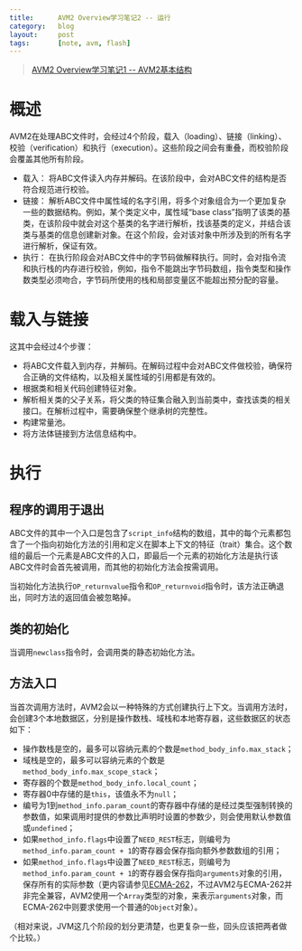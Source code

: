 ```yaml
---
title:      AVM2 Overview学习笔记2 -- 运行
category:   blog
layout:     post
tags:       [note, avm, flash]
---
```



>[AVM2 Overview学习笔记1 -- AVM2基本结构][2]


# 概述

AVM2在处理ABC文件时，会经过4个阶段，载入（loading）、链接（linking）、校验（verification）和执行（execution）。这些阶段之间会有重叠，而校验阶段会覆盖其他所有阶段。

*   载入： 将ABC文件读入内存并解码。在该阶段中，会对ABC文件的结构是否符合规范进行校验。
*   链接： 解析ABC文件中属性域的名字引用，将多个对象组合为一个更加复杂一些的数据结构。例如，某个类定义中，属性域“base class”指明了该类的基类，在该阶段中就会对这个基类的名字进行解析，找该基类的定义，并结合该类与基类的信息创建新对象。在这个阶段，会对该对象中所涉及到的所有名字进行解析，保证有效。
*   执行： 在执行阶段会对ABC文件中的字节码做解释执行。同时，会对指令流和执行栈的内存进行校验，例如，指令不能跳出字节码数组，指令类型和操作数类型必须吻合，字节码所使用的栈和局部变量区不能超出预分配的容量。

# 载入与链接

这其中会经过4个步骤：

*   将ABC文件载入到内存，并解码。在解码过程中会对ABC文件做校验，确保符合正确的文件结构，以及相关属性域的引用都是有效的。
*   根据类和相关代码创建特征对象。
*   解析相关类的父子关系，将父类的特征集合融入到当前类中，查找该类的相关接口。在解析过程中，需要确保整个继承树的完整性。
*   构建常量池。
*   将方法体链接到方法信息结构中。

# 执行

## 程序的调用于退出

ABC文件的其中一个入口是包含了`script_info`结构的数组，其中的每个元素都包含了一个指向初始化方法的引用和定义在脚本上下文的特征（trait）集合。这个数组的最后一个元素是ABC文件的入口，即最后一个元素的初始化方法是执行该ABC文件时会首先被调用，而其他的初始化方法会按需调用。

当初始化方法执行`OP_returnvalue`指令和`OP_returnvoid`指令时，该方法正确退出，同时方法的返回值会被忽略掉。

## 类的初始化

当调用`newclass`指令时，会调用类的静态初始化方法。

## 方法入口

当首次调用方法时，AVM2会以一种特殊的方式创建执行上下文。当调用方法时，会创建3个本地数据区，分别是操作数栈、域栈和本地寄存器，这些数据区的状态如下：

*   操作数栈是空的，最多可以容纳元素的个数是`method_body_info.max_stack`；
*   域栈是空的，最多可以容纳元素的个数是`method_body_info.max_scope_stack`；
*   寄存器的个数是`method_body_info.local_count`；
*   寄存器0中存储的是`this`，该值永不为`null`；
*   编号为1到`method_info.param_count`的寄存器中存储的是经过类型强制转换的参数值，如果调用时提供的参数比声明时设置的参数少，则会使用默认参数值或`undefined`；
*   如果`method_info.flags`中设置了`NEED_REST`标志，则编号为`method_info.param_count + 1`的寄存器会保存指向额外参数数组的引用；
*   如果`method_info.flags`中设置了`NEED_REST`标志，则编号为`method_info.param_count + 1`的寄存器会保存指向`arguments`对象的引用，保存所有的实际参数（更内容请参见[ECMA-262][1]，不过AVM2与ECMA-262并非完全兼容，AVM2使用一个`Array`类型的对象，来表示`arguments`对象，而ECMA-262中则要求使用一个普通的`Object`对象）。

（相对来说，JVM这几个阶段的划分更清楚，也更复杂一些，回头应该把两者做个比较。）

[1]:    http://www.ecma-international.org/publications/files/ECMA-ST/Ecma-262.pdf
[2]:    /blog/2013/11/10/avm2_overview_note_1_basic_structure
